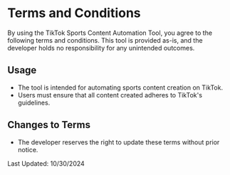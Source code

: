 
# Terms and Conditions

By using the TikTok Sports Content Automation Tool, you agree to the following terms and conditions. This tool is provided as-is, and the developer holds no responsibility for any unintended outcomes.

## Usage
- The tool is intended for automating sports content creation on TikTok.
- Users must ensure that all content created adheres to TikTok's guidelines.

## Changes to Terms
- The developer reserves the right to update these terms without prior notice.

Last Updated: 10/30/2024
